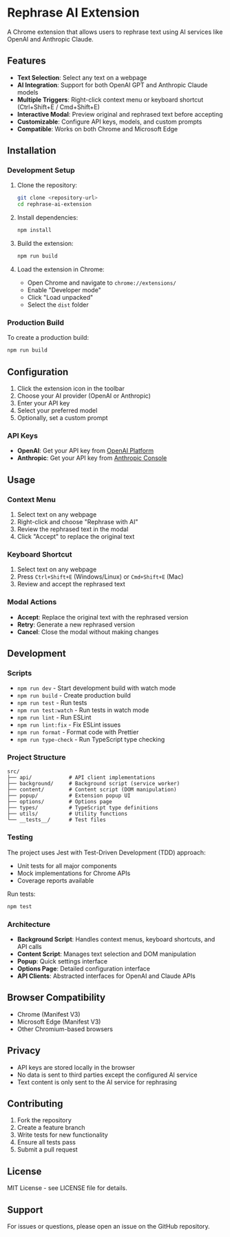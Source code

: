 # Rephrase AI Extension

A Chrome extension that allows users to rephrase text using AI services like OpenAI and Anthropic Claude.

## Features

- **Text Selection**: Select any text on a webpage
- **AI Integration**: Support for both OpenAI GPT and Anthropic Claude models
- **Multiple Triggers**: Right-click context menu or keyboard shortcut (Ctrl+Shift+E / Cmd+Shift+E)
- **Interactive Modal**: Preview original and rephrased text before accepting
- **Customizable**: Configure API keys, models, and custom prompts
- **Compatible**: Works on both Chrome and Microsoft Edge

## Installation

### Development Setup

1. Clone the repository:
   ```bash
   git clone <repository-url>
   cd rephrase-ai-extension
   ```

2. Install dependencies:
   ```bash
   npm install
   ```

3. Build the extension:
   ```bash
   npm run build
   ```

4. Load the extension in Chrome:
   - Open Chrome and navigate to `chrome://extensions/`
   - Enable "Developer mode"
   - Click "Load unpacked"
   - Select the `dist` folder

### Production Build

To create a production build:

```bash
npm run build
```

## Configuration

1. Click the extension icon in the toolbar
2. Choose your AI provider (OpenAI or Anthropic)
3. Enter your API key
4. Select your preferred model
5. Optionally, set a custom prompt

### API Keys

- **OpenAI**: Get your API key from [OpenAI Platform](https://platform.openai.com/api-keys)
- **Anthropic**: Get your API key from [Anthropic Console](https://console.anthropic.com/)

## Usage

### Context Menu

1. Select text on any webpage
2. Right-click and choose "Rephrase with AI"
3. Review the rephrased text in the modal
4. Click "Accept" to replace the original text

### Keyboard Shortcut

1. Select text on any webpage
2. Press `Ctrl+Shift+E` (Windows/Linux) or `Cmd+Shift+E` (Mac)
3. Review and accept the rephrased text

### Modal Actions

- **Accept**: Replace the original text with the rephrased version
- **Retry**: Generate a new rephrased version
- **Cancel**: Close the modal without making changes

## Development

### Scripts

- `npm run dev` - Start development build with watch mode
- `npm run build` - Create production build
- `npm run test` - Run tests
- `npm run test:watch` - Run tests in watch mode
- `npm run lint` - Run ESLint
- `npm run lint:fix` - Fix ESLint issues
- `npm run format` - Format code with Prettier
- `npm run type-check` - Run TypeScript type checking

### Project Structure

```
src/
├── api/            # API client implementations
├── background/     # Background script (service worker)
├── content/        # Content script (DOM manipulation)
├── popup/          # Extension popup UI
├── options/        # Options page
├── types/          # TypeScript type definitions
├── utils/          # Utility functions
└── __tests__/      # Test files
```

### Testing

The project uses Jest with Test-Driven Development (TDD) approach:

- Unit tests for all major components
- Mock implementations for Chrome APIs
- Coverage reports available

Run tests:
```bash
npm test
```

### Architecture

- **Background Script**: Handles context menus, keyboard shortcuts, and API calls
- **Content Script**: Manages text selection and DOM manipulation
- **Popup**: Quick settings interface
- **Options Page**: Detailed configuration interface
- **API Clients**: Abstracted interfaces for OpenAI and Claude APIs

## Browser Compatibility

- Chrome (Manifest V3)
- Microsoft Edge (Manifest V3)
- Other Chromium-based browsers

## Privacy

- API keys are stored locally in the browser
- No data is sent to third parties except the configured AI service
- Text content is only sent to the AI service for rephrasing

## Contributing

1. Fork the repository
2. Create a feature branch
3. Write tests for new functionality
4. Ensure all tests pass
5. Submit a pull request

## License

MIT License - see LICENSE file for details.

## Support

For issues or questions, please open an issue on the GitHub repository.